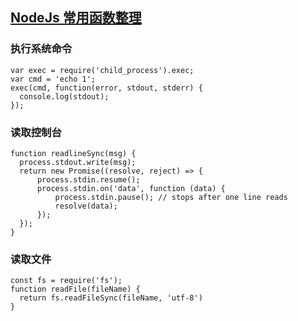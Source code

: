 ## [NodeJs 常用函数整理](https://puffhub.github.io/)

### 执行系统命令
```
var exec = require('child_process').exec;
var cmd = 'echo 1';
exec(cmd, function(error, stdout, stderr) {
  console.log(stdout);
});
```

### 读取控制台
```
function readlineSync(msg) {
  process.stdout.write(msg);
  return new Promise((resolve, reject) => {
      process.stdin.resume();
      process.stdin.on('data', function (data) {
          process.stdin.pause(); // stops after one line reads
          resolve(data);
      });
  });
}
```

### 读取文件
```
const fs = require('fs');
function readFile(fileName) {
  return fs.readFileSync(fileName, 'utf-8')
}
```